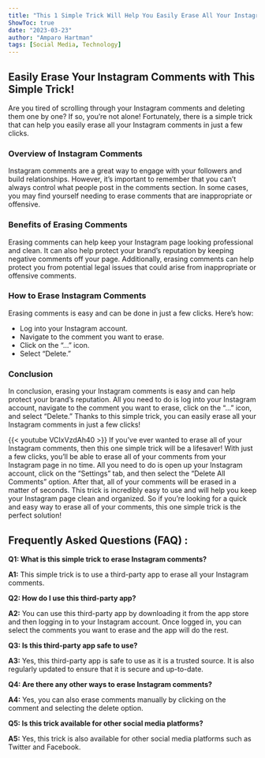 ```yaml
---
title: "This 1 Simple Trick Will Help You Easily Erase All Your Instagram Comments!"
ShowToc: true 
date: "2023-03-23"
author: "Amparo Hartman" 
tags: [Social Media, Technology]
---
```

<h2>Easily Erase Your Instagram Comments with This Simple Trick!</h2>

Are you tired of scrolling through your Instagram comments and deleting them one by one? If so, you’re not alone! Fortunately, there is a simple trick that can help you easily erase all your Instagram comments in just a few clicks. 

<h3>Overview of Instagram Comments</h3>

Instagram comments are a great way to engage with your followers and build relationships. However, it’s important to remember that you can’t always control what people post in the comments section. In some cases, you may find yourself needing to erase comments that are inappropriate or offensive. 

<h3>Benefits of Erasing Comments</h3>

Erasing comments can help keep your Instagram page looking professional and clean. It can also help protect your brand’s reputation by keeping negative comments off your page. Additionally, erasing comments can help protect you from potential legal issues that could arise from inappropriate or offensive comments. 

<h3>How to Erase Instagram Comments</h3>

Erasing comments is easy and can be done in just a few clicks. Here’s how: 

<ul>
  <li>Log into your Instagram account.</li>
  <li>Navigate to the comment you want to erase.</li>
  <li>Click on the “...” icon.</li>
  <li>Select “Delete.”</li>
</ul>

<h3>Conclusion</h3>

In conclusion, erasing your Instagram comments is easy and can help protect your brand’s reputation. All you need to do is log into your Instagram account, navigate to the comment you want to erase, click on the “...” icon, and select “Delete.” Thanks to this simple trick, you can easily erase all your Instagram comments in just a few clicks!

{{< youtube VCIxVzdAh40 >}} 
If you’ve ever wanted to erase all of your Instagram comments, then this one simple trick will be a lifesaver! With just a few clicks, you’ll be able to erase all of your comments from your Instagram page in no time. All you need to do is open up your Instagram account, click on the “Settings” tab, and then select the “Delete All Comments” option. After that, all of your comments will be erased in a matter of seconds. This trick is incredibly easy to use and will help you keep your Instagram page clean and organized. So if you’re looking for a quick and easy way to erase all of your comments, this one simple trick is the perfect solution!

## Frequently Asked Questions (FAQ) :
**Q1: What is this simple trick to erase Instagram comments?**

**A1:** This simple trick is to use a third-party app to erase all your Instagram comments. 

**Q2: How do I use this third-party app?**

**A2:** You can use this third-party app by downloading it from the app store and then logging in to your Instagram account. Once logged in, you can select the comments you want to erase and the app will do the rest. 

**Q3: Is this third-party app safe to use?**

**A3:** Yes, this third-party app is safe to use as it is a trusted source. It is also regularly updated to ensure that it is secure and up-to-date. 

**Q4: Are there any other ways to erase Instagram comments?**

**A4:** Yes, you can also erase comments manually by clicking on the comment and selecting the delete option. 

**Q5: Is this trick available for other social media platforms?**

**A5:** Yes, this trick is also available for other social media platforms such as Twitter and Facebook.



